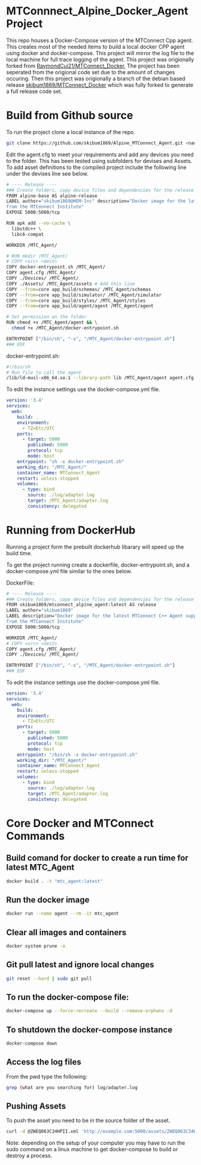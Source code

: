 # MTConnnect_Alpine_Docker_Agent Project

This repo houses a Docker-Compose version of the MTConnect Cpp agent. This creates most of the needed items to build a local docker CPP agent using docker and docker-compose.
This project will mirror the log file to the local machine for full trace logging of the agent. This project was origionally forked from [RaymondCui21/MTConnect_Docker](https://github.com/RaymondCui21/MTConnect_Docker), The project has been seperated from the origional code set due to the amount of changes occuring. Then this project was origionally a branch of the debian based release [skibum1869/MTConnect_Docker](https://github.com/skibum1869/MTConnect_Docker) which was fully forked to generate a full release code set. 

# Build from Github source

To run the project clone a local instance of the repo.

``` bash
git clone https://github.com/skibum1869/Alpine_MTConnect_Agent.git <name you want for the local repo>
```
Edit the agent.cfg to meet your requirements and add any devices you need to the folder. This has been tested using subfolders for devises and Assets.
To add asset definitions to the compiled project include the following line under the devises line see below.

```bash
# ---- Release ----
### Create folders, copy device files and dependencies for the release
FROM alpine-base AS alpine-release
LABEL author="skibum1869@HEM-Inc" description="Docker image for the latest MTConnect C++ Agent supplied \
from the MTConnect Institute"
EXPOSE 5000:5000/tcp

RUN apk add --no-cache \
  libstdc++ \
  libc6-compat

WORKDIR /MTC_Agent/

# RUN mkdir /MTC_Agent/ 
# COPY <src> <dest>
COPY docker-entrypoint.sh /MTC_Agent/
COPY agent.cfg /MTC_Agent/
COPY ./Devices/ /MTC_Agent/
COPY ./Assets/ /MTC_Agent/assets # Add this line
COPY --from=core app_build/schemas/ /MTC_Agent/schemas
COPY --from=core app_build/simulator/ /MTC_Agent/simulator
COPY --from=core app_build/styles/ /MTC_Agent/styles
COPY --from=core app_build/agent/agent /MTC_Agent/agent

# Set permission on the folder
RUN chmod +x /MTC_Agent/agent && \
  chmod +x /MTC_Agent/docker-entrypoint.sh

ENTRYPOINT ["/bin/sh", "-x", "/MTC_Agent/docker-entrypoint.sh"]
### EOF
```

docker-entrypoint.sh:
```sh
#!/bin/sh
# Run file to call the agent
/lib/ld-musl-x86_64.so.1 --library-path lib /MTC_Agent/agent agent.cfg
```

To edit the instance settings use the docker-compose.yml file. 
```yml
version: '3.4'
services:
  web:
    build: .
    environment:
      - TZ=Etc/UTC
    ports: 
      - target: 5000
        published: 5000
        protocol: tcp
        mode: host
    entrypoint: "sh -x docker-entrypoint.sh"
    working_dir: "/MTC_Agent/"
    container_name: MTConnect_Agent
    restart: unless-stopped
    volumes:
      - type: bind
        source: ./log/adapter.log
        target: /MTC_Agent/adapter.log
        consistency: delegated
```

# Running from DockerHub

Running a project form the prebuilt dockerhub libarary will speed up the build time.

To get the project running create a dockerfile, docker-entrypoint.sh, and a docker-compose.yml file similar to the ones below.

DockerFile:
```bash
# ---- Release ----
### Create folders, copy device files and dependencies for the release
FROM skibum1869/mtconnect_alpine_agent:latest AS release
LABEL author="skibum1869"
LABEL description="Docker image for the latest MTConnect C++ Agent supplied \
from the MTConnect Institute"
EXPOSE 5000:5000/tcp

WORKDIR /MTC_Agent/
# COPY <src> <dest>
COPY agent.cfg /MTC_Agent/
COPY ./Devices/ /MTC_Agent/

ENTRYPOINT ["/bin/sh", "-x", "/MTC_Agent/docker-entrypoint.sh"]
### EOF
```

To edit the instance settings use the docker-compose.yml file. 
```yml
version: '3.4'
services:
  web:
    build: .
    environment:
      - TZ=Etc/UTC
    ports: 
      - target: 5000
        published: 5000
        protocol: tcp
        mode: host
    entrypoint: "/bin/sh -x docker-entrypoint.sh"
    working_dir: "/MTC_Agent/"
    container_name: MTConnect_Agent
    restart: unless-stopped
    volumes:
      - type: bind
        source: ./log/adapter.log
        target: /MTC_Agent/adapter.log
        consistency: delegated
```

# Core Docker and MTConnect Commands

## Build comand for docker to create a run time for latest MTC_Agent
```bash
docker build . -t "mtc_agent:latest"
```

## Run the docker image
```bash
docker run --name agent --rm -it mtc_agent
```

## Clear all images and containers
```bash
docker system prune -a
```

## Git pull latest and ignore local changes
``` bash
git reset --hard | sudo git pull
```

## To run the docker-compose file:
``` bash
docker-compose up --force-recreate --build --remove-orphans -d
```

## To shutdown the docker-compose instance
``` bash
docker-compose down
```

## Access the log files
From the pwd type the following:
```bash
grep (what are you searching for) log/adapter.log
```

## Pushing Assets
To push the asset you need to be in the source folder of the asset.
```bash
curl -d @ZWEQ063C34HPII.xml 'http://example.com:5000/assets/ZWEQ063C34HPII.1?device=HEMsaw&type=CuttingTool'
```

Note: depending on the setup of your computer you may have to run the sudo command on a linux machine to get docker-compose to build or destroy a process. 